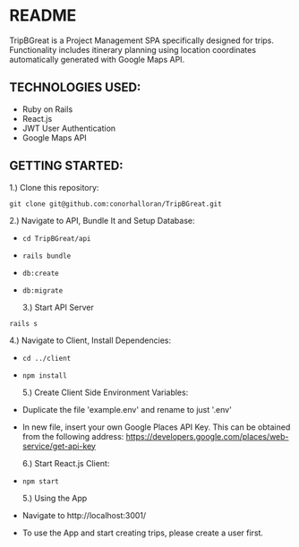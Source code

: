 # README

TripBGreat is a Project Management SPA specifically designed for trips.
Functionality includes itinerary planning using location coordinates
automatically generated with Google Maps API.

## TECHNOLOGIES USED:

* Ruby on Rails
* React.js
* JWT User Authentication
* Google Maps API

## GETTING STARTED:

1.) Clone this repository:

```
git clone git@github.com:conorhalloran/TripBGreat.git
```

2.) Navigate to API, Bundle It and Setup Database:

* `cd TripBGreat/api`
* `rails bundle`
* `db:create`
* `db:migrate`

  3.) Start API Server

```
rails s
```

4.) Navigate to Client, Install Dependencies:

* `cd ../client`
* `npm install`

  5.) Create Client Side Environment Variables:

* Duplicate the file 'example.env' and rename to just '.env'
* In new file, insert your own Google Places API Key. This can be obtained from the following address: https://developers.google.com/places/web-service/get-api-key

  6.) Start React.js Client:

* `npm start`

  5.) Using the App

* Navigate to http://localhost:3001/
* To use the App and start creating trips, please create a user first.
